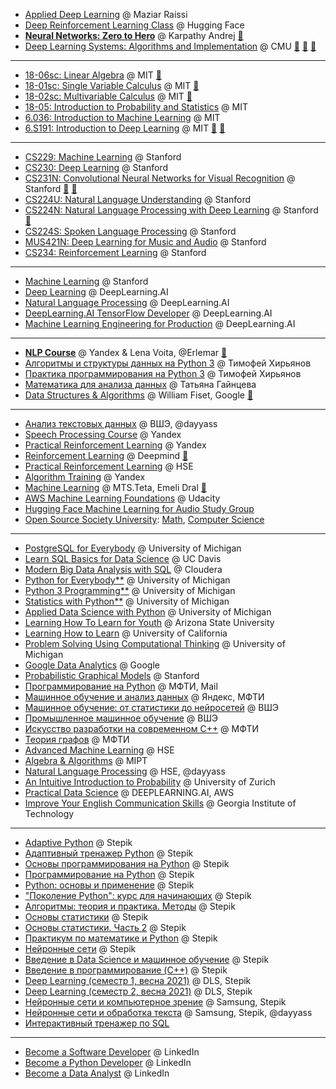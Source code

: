 * [Applied Deep Learning](https://github.com/maziarraissi/Applied-Deep-Learning) @ Maziar Raissi
* [Deep Reinforcement Learning Class](https://github.com/huggingface/deep-rl-class) @ Hugging Face
* [**Neural Networks: Zero to Hero**](https://github.com/karpathy/nn-zero-to-hero) @ Karpathy Andrej
[:link:](https://www.youtube.com/playlist?list=PLAqhIrjkxbuWI23v9cThsA9GvCAUhRvKZ)
* [Deep Learning Systems: Algorithms and Implementation](https://dlsyscourse.org/) @ CMU
[:link:](https://forum.dlsyscourse.org)
[:link:](https://github.com/dlsyscourse)
[:link:](https://www.youtube.com/channel/UC3-KIvmiIaZimgXMNt7F99g/videos)

---
* [18-06sc: Linear Algebra](https://ocw.mit.edu/courses/mathematics/18-06sc-linear-algebra-fall-2011/index.htm) @ MIT [:link:](https://www.youtube.com/playlist?list=PL221E2BBF13BECF6C)
* [18-01sc: Single Variable Calculus](https://ocw.mit.edu/courses/mathematics/18-01sc-single-variable-calculus-fall-2010) @ MIT [:link:](https://www.youtube.com/playlist?list=PL590CCC2BC5AF3BC1)
* [18-02sc: Multivariable Calculus](https://ocw.mit.edu/courses/mathematics/18-02sc-multivariable-calculus-fall-2010) @ MIT [:link:](https://www.youtube.com/playlist?list=PL4C4C8A7D06566F38)
* [18-05: Introduction to Probability and Statistics](https://ocw.mit.edu/courses/mathematics/18-05-introduction-to-probability-and-statistics-spring-2014/index.htm) @ MIT
* [6.036: Introduction to Machine Learning](https://openlearninglibrary.mit.edu/courses/course-v1:MITx+6.036+1T2019) @ MIT
* [6.S191: Introduction to Deep Learning](https://www.youtube.com/playlist?list=PLtBw6njQRU-rwp5__7C0oIVt26ZgjG9NI) @ MIT
[:link:](http://introtodeeplearning.com) [:link:](https://github.com/aamini/introtodeeplearning)
---
* [CS229: Machine Learning](https://www.youtube.com/playlist?list=PLoROMvodv4rMiGQp3WXShtMGgzqpfVfbU) @ Stanford
* [CS230: Deep Learning](https://www.youtube.com/playlist?list=PLoROMvodv4rOABXSygHTsbvUz4G_YQhOb) @ Stanford
* [CS231N: Convolutional Neural Networks for Visual Recognition](http://cs231n.stanford.edu) @ Stanford [:link:](https://github.com/cs231n) [:link:](https://www.youtube.com/watch?v=vT1JzLTH4G4&list=PLSVEhWrZWDHQTBmWZufjxpw3s8sveJtnJ)
* [CS224U: Natural Language Understanding](https://www.youtube.com/playlist?list=PLoROMvodv4rObpMCir6rNNUlFAn56Js20) @ Stanford
* [CS224N: Natural Language Processing with Deep Learning](https://www.youtube.com/watch?v=rmVRLeJRkl4&list=PLoROMvodv4rOSH4v6133s9LFPRHjEmbmJ) @ Stanford [:link:](https://www.youtube.com/playlist?list=PLoROMvodv4rOhcuXMZkNm7j3fVwBBY42z)
* [CS224S: Spoken Language Processing](http://web.stanford.edu/class/cs224s/syllabus/) @ Stanford 
* [MUS421N: Deep Learning for Music and Audio](https://ccrma.stanford.edu/courses/421n/) @ Stanford
* [CS234: Reinforcement Learning](https://www.youtube.com/playlist?list=PLoROMvodv4rOSOPzutgyCTapiGlY2Nd8u) @ Stanford
---
* [Machine Learning](https://www.coursera.org/learn/machine-learning) @ Stanford
* [Deep Learning](https://www.coursera.org/specializations/deep-learning) @ DeepLearning.AI
* [Natural Language Processing](https://www.coursera.org/specializations/natural-language-processing) @ DeepLearning.AI
* [DeepLearning.AI TensorFlow Developer](https://www.coursera.org/professional-certificates/tensorflow-in-practice) @ DeepLearning.AI
* [Machine Learning Engineering for Production](https://www.coursera.org/specializations/machine-learning-engineering-for-production-mlops) @ DeepLearning.AI
---
* [**NLP Course**](https://lena-voita.github.io/nlp_course.html) @ Yandex & Lena Voita, @Erlemar [:link:](https://github.com/yandexdataschool/nlp_course)
* [Алгоритмы и структуры данных на Python 3](https://www.youtube.com/playlist?list=PLRDzFCPr95fK7tr47883DFUbm4GeOjjc0) @ Тимофей Хирьянов
* [Практика программирования на Python 3](https://www.youtube.com/playlist?list=PLRDzFCPr95fLuusPXwvOPgXzBL3ZTzybY) @ Тимофей Хирьянов
* [Математика для анализа данных](https://fpmi-edu.ru/math_course) @ Татьяна Гайнцева
* [Data Structures & Algorithms](https://www.youtube.com/watch?v=RBSGKlAvoiM) @ William Fiset, Google [:link:](https://www.youtube.com/watch?v=09_LlHjoEiY)
---
* [Анализ текстовых данных](https://openedu.ru/course/hse/TEXT/) @ ВШЭ, @dayyass
* [Speech Processing Course](https://github.com/yandexdataschool/speech_course) @ Yandex
* [Practical Reinforcement Learning](https://github.com/yandexdataschool/Practical_RL) @ Yandex
* [Reinforcement Learning](https://deepmind.com/learning-resources/reinforcement-learning-series-2021) @ Deepmind [:link:](https://www.youtube.com/playlist?list=PLqYmG7hTraZDVH599EItlEWsUOsJbAodm)
* [Practical Reinforcement Learning](https://www.coursera.org/learn/practical-rl) @ HSE
* [Algorithm Training](https://yandex.ru/yaintern/algorithm-training) @ Yandex
* [Machine Learning](https://www.youtube.com/playlist?list=PL6KCmKLo3vSRiguTnuAKueqgodFnNLgZN) @ MTS.Teta, Emeli Dral [:link:](https://github.com/emeli-dral/teta_ml)
* [AWS Machine Learning Foundations](https://classroom.udacity.com/nanodegrees/nd065/dashboard/overview) @ Udacity
* [Hugging Face Machine Learning for Audio Study Group](https://github.com/Vaibhavs10/ml-with-audio)
* [Open Source Society University](https://github.com/ossu): [Math](https://github.com/ossu/math), [Computer Science](https://github.com/ossu/computer-science)
---
* [PostgreSQL for Everybody](https://www.coursera.org/specializations/postgresql-for-everybody) @ University of Michigan
* [Learn SQL Basics for Data Science](https://www.coursera.org/specializations/learn-sql-basics-data-science) @ UC Davis
* [Modern Big Data Analysis with SQL](https://www.coursera.org/specializations/cloudera-big-data-analysis-sql) @ Cloudera
* [Python for Everybody**](https://www.coursera.org/specializations/python) @ University of Michigan
* [Python 3 Programming**](https://www.coursera.org/specializations/python-3-programming) @ University of Michigan
* [Statistics with Python**](https://www.coursera.org/specializations/statistics-with-python) @ University of Michigan
* [Applied Data Science with Python](https://www.coursera.org/specializations/data-science-python) @ University of Michigan
* [Learning How To Learn for Youth](https://www.coursera.org/learn/learning-how-to-learn-youth) @ Arizona State University
* [Learning How to Learn](https://www.coursera.org/learn/learning-how-to-learn) @ University of California
* [Problem Solving Using Computational Thinking](https://www.coursera.org/learn/compthinking) @ University of Michigan
* [Google Data Analytics](https://www.coursera.org/professional-certificates/google-data-analytics) @ Google
* [Probabilistic Graphical Models](https://www.coursera.org/specializations/probabilistic-graphical-models) @ Stanford
* [Программирование на Python](https://www.coursera.org/specializations/programming-in-python) @ МФТИ, Mail
* [Машинное обучение и анализ данных](https://www.coursera.org/specializations/machine-learning-data-analysis) @ Яндекс, МФТИ
* [Машинное обучение: от статистики до нейросетей](https://www.coursera.org/specializations/machine-learning-from-statistics-to-neural-networks) @ ВШЭ
* [Промышленное машинное обучение](https://www.coursera.org/specializations/industrial-machine-learning) @ ВШЭ
* [Искусство разработки на современном C++](https://www.coursera.org/specializations/c-plus-plus-modern-development) @ МФТИ
* [Теория графов](https://www.coursera.org/learn/teoriya-grafov) @ МФТИ
* [Advanced Machine Learning](https://www.coursera.org/specializations/aml) @ HSE
* [Algebra & Algorithms](https://www.coursera.org/learn/algebra-and-algorithms) @ MIPT
* [Natural Language Processing](https://www.coursera.org/learn/language-processing) @ HSE, @dayyass
* [An Intuitive Introduction to Probability](https://www.coursera.org/learn/introductiontoprobability) @ University of Zurich
* [Practical Data Science](https://www.coursera.org/specializations/practical-data-science) @ DEEPLEARNING.AI, AWS
* [Improve Your English Communication Skills](https://www.coursera.org/specializations/improve-english) @ Georgia Institute of Technology
---
* [Adaptive Python](https://stepik.org/course/568/info) @ Stepik
* [Адаптивный тренажер Python](https://stepik.org/course/431/info) @ Stepik
* [Основы программирования на Python](https://stepik.org/course/84854/info) @ Stepik
* [Программирование на Python](https://stepik.org/course/67/info) @ Stepik
* [Python: основы и применение](https://stepik.org/course/512/info) @ Stepik
* ["Поколение Python": курс для начинающих](https://stepik.org/course/58852/info) @ Stepik
* [Алгоритмы: теория и практика. Методы](https://stepik.org/course/217/info) @ Stepik
* [Основы статистики](https://stepik.org/course/76/info) @ Stepik
* [Основы статистики. Часть 2](https://stepik.org/course/524/info) @ Stepik
* [Практикум по математике и Python](https://stepik.org/course/3356/info) @ Stepik
* [Нейронные сети](https://stepik.org/course/401/info) @ Stepik
* [Введение в Data Science и машинное обучение](https://stepik.org/course/4852/info) @ Stepik
* [Введение в программирование (C++)](https://stepik.org/course/363/info) @ Stepik
* [Deep Learning (семестр 1, весна 2021)](https://stepik.org/course/91157/syllabus) @ DLS, Stepik
* [Deep Learning (семестр 2, весна 2021)](https://stepik.org/course/92488/syllabus) @ DLS, Stepik
* [Нейронные сети и компьютерное зрение](https://stepik.org/course/50352/syllabus) @ Samsung, Stepik
* [Нейронные сети и обработка текста](https://stepik.org/course/54098/syllabus) @ Samsung, Stepik, @dayyass
* [Интерактивный тренажер по SQL](https://stepik.org/course/63054/syllabus)
---
* [Become a Software Developer](https://www.linkedin.com/learning/paths/become-a-software-developer) @ LinkedIn
* [Become a Python Developer](https://www.linkedin.com/learning/paths/become-a-python-developer) @ LinkedIn
* [Become a Data Analyst](https://www.linkedin.com/learning/paths/become-a-data-analyst) @ LinkedIn
